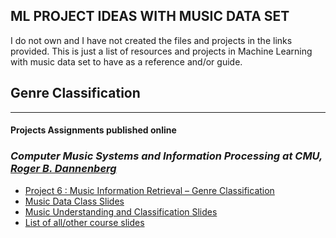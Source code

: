 ## ML PROJECT IDEAS WITH MUSIC DATA SET
I do not own and I have not created the files and projects in the links provided. This is just a list of resources and projects in Machine Learning with music data set to have as a reference and/or guide.

## Genre Classification
-----------------------------------------------------------------------------------
#### Projects Assignments published online

### *Computer Music Systems and Information Processing at CMU, [Roger B. Dannenberg](http://www.cs.cmu.edu/~rbd/)*
  - [Project 6 : Music	Information	Retrieval	– Genre	Classification](https://www.cs.cmu.edu/~music/cmsip/projects/p6.pdf)
  - [Music Data Class Slides](https://www.cs.cmu.edu/~music/cmsip/slides/11-music-data.pdf)
  - [Music Understanding and Classification Slides](https://www.cs.cmu.edu/~music/cmsip/slides/14-classifiers.pdf)
  - [List of all/other course slides](https://www.cs.cmu.edu/~music/cmsip/slides/)



